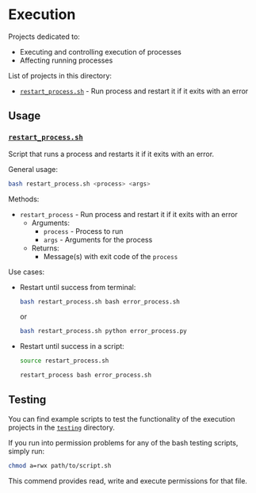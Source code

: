 # Execution

Projects dedicated to:
* Executing and controlling execution of processes
* Affecting running processes

List of projects in this directory:
* [`restart_process.sh`](#restart_processsh) - Run process and restart it if it exits with an error

## Usage

### [`restart_process.sh`](./restart_process.sh)

Script that runs a process and restarts it if it exits with an error.

General usage:
```bash
bash restart_process.sh <process> <args>
```

Methods:
* `restart_process` - Run process and restart it if it exits with an error
    * Arguments:
        * `process` - Process to run
        * `args` - Arguments for the process
    * Returns:
        * Message(s) with exit code of the `process`

Use cases:
* Restart until success from terminal:
    
    ```bash
    bash restart_process.sh bash error_process.sh
    ```

    or

    ```bash
    bash restart_process.sh python error_process.py
    ```

* Restart until success in a script:

    ```bash
    source restart_process.sh

    restart_process bash error_process.sh
    ```

## Testing

You can find example scripts to test the functionality of the execution projects in the [`testing`](./testing/) directory.

If you run into permission problems for any of the bash testing scripts, simply run:

```bash
chmod a=rwx path/to/script.sh
```

This commend provides read, write and execute permissions for that file.